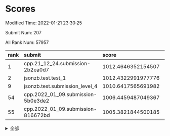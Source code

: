 # Scores

Modified Time: 2022-01-21 23:30:25

Submit Num: 207

All Rank Num: 57957

| rank |               submit               |       score        |       sigma        | pk_num |
| :--- | :--------------------------------- | :----------------- | :----------------- | :----- |
| 1    | cpp.21_12_24.submission-2b2ea0d7   | 1012.4646352154507 | 0.7769692708061853 | 1116   |
| 2    | jsonzb.test.test_1                 | 1012.4322991977776 | 0.8106332762733401 | 1118   |
| 9    | jsonzb.test.submission_level_4     | 1010.6417565691982 | 0.7799428522772834 | 1118   |
| 54   | cpp.2022_01_09.submission-5b0e3de2 | 1006.4459487049367 | 0.7310913361483413 | 1120   |
| 55   | cpp.2022_01_09.submission-816672bd | 1005.3821844500185 | 0.7319200878370699 | 1120   |


<details>
<summary>全部</summary>

| rank |                 submit                 |       score        |       sigma        | pk_num |
| :--- | :------------------------------------- | :----------------- | :----------------- | :----- |
| 1    | cpp.21_12_24.submission-2b2ea0d7       | 1012.4646352154507 | 0.7769692708061853 | 1116   |
| 2    | jsonzb.test.test_1                     | 1012.4322991977776 | 0.8106332762733401 | 1118   |
| 3    | gobigger.level_3.submission_level_3_0  | 1011.3121987918743 | 0.7879550411755089 | 1118   |
| 4    | gobigger.level_3.submission_level_3_15 | 1011.2185908857003 | 0.7665579403082544 | 1130   |
| 5    | gobigger.level_3.submission_level_3_40 | 1011.2071787456106 | 0.7822746840935418 | 1120   |
| 6    | gobigger.level_3.submission_level_3_41 | 1011.1757840027717 | 0.7760403383372637 | 1120   |
| 7    | gobigger.level_3.submission_level_3_11 | 1010.9841646638425 | 0.7797153360908676 | 1116   |
| 8    | gobigger.level_3.submission_level_3_18 | 1010.8954982378385 | 0.7811137722091775 | 1120   |
| 9    | jsonzb.test.submission_level_4         | 1010.6417565691982 | 0.7799428522772834 | 1118   |
| 10   | gobigger.level_3.submission_level_3_27 | 1010.5573915501575 | 0.7870676739485205 | 1116   |
| 11   | gobigger.level_3.submission_level_3_8  | 1010.506886816708  | 0.7630981220563618 | 1120   |
| 12   | gobigger.level_3.submission_level_3_37 | 1010.4659939107626 | 0.7568860225411433 | 1119   |
| 13   | gobigger.level_3.submission_level_3_42 | 1010.4174096034671 | 0.7768275510150633 | 1120   |
| 14   | gobigger.level_3.submission_level_3_19 | 1010.3947277780311 | 0.7603865871780962 | 1125   |
| 15   | gobigger.level_3.submission_level_3_4  | 1010.2468797075986 | 0.7632361744842794 | 1119   |
| 16   | gobigger.level_3.submission_level_3_26 | 1010.1618097722958 | 0.7696825454281822 | 1118   |
| 17   | gobigger.level_3.submission_level_3_3  | 1010.0870032284508 | 0.7740849438312717 | 1124   |
| 18   | gobigger.level_3.submission_level_3_21 | 1010.0480488082368 | 0.7404463703516213 | 1120   |
| 19   | gobigger.level_3.submission_level_3_9  | 1010.0329297767058 | 0.7800509370355017 | 1123   |
| 20   | gobigger.level_3.submission_level_3_23 | 1009.9506995537517 | 0.7553062452641512 | 1117   |
| 21   | gobigger.level_3.submission_level_3_35 | 1009.9059890737152 | 0.7777906139979343 | 1117   |
| 22   | gobigger.level_3.submission_level_3_24 | 1009.7947438922633 | 0.7611230700783517 | 1118   |
| 23   | gobigger.level_3.submission_level_3_2  | 1009.7638494560088 | 0.7505869248568208 | 1118   |
| 24   | gobigger.level_3.submission_level_3_13 | 1009.7009686617625 | 0.7582780827624854 | 1120   |
| 25   | gobigger.level_3.submission_level_3_48 | 1009.6826281020384 | 0.7590141996805584 | 1120   |
| 26   | gobigger.level_3.submission_level_3_25 | 1009.6663387154435 | 0.792423909256147  | 1118   |
| 27   | gobigger.level_3.submission_level_3_30 | 1009.6227769745391 | 0.7461347935286244 | 1124   |
| 28   | gobigger.level_3.submission_level_3_45 | 1009.611557065312  | 0.7617703448983549 | 1119   |
| 29   | gobigger.level_3.submission_level_3_7  | 1009.5769442825689 | 0.759558459706429  | 1117   |
| 30   | gobigger.level_3.submission_level_3_17 | 1009.5742165783142 | 0.7466711131275986 | 1121   |
| 31   | gobigger.level_3.submission_level_3_44 | 1009.5649547684949 | 0.7494469394475303 | 1117   |
| 32   | gobigger.level_3.submission_level_3_5  | 1009.5434898013978 | 0.7794940416995048 | 1120   |
| 33   | gobigger.level_3.submission_level_3_47 | 1009.4676244771517 | 0.7882619122791306 | 1116   |
| 34   | gobigger.level_3.submission_level_3_43 | 1009.4495465061154 | 0.7464447753530297 | 1118   |
| 35   | gobigger.level_3.submission_level_3_1  | 1009.4436534685199 | 0.7526392963421955 | 1116   |
| 36   | gobigger.level_3.submission_level_3_6  | 1009.389336385221  | 0.7527851966728341 | 1121   |
| 37   | gobigger.level_3.submission_level_3_29 | 1009.3561462120805 | 0.7413697540548134 | 1120   |
| 38   | gobigger.level_3.submission_level_3_22 | 1009.2981358542013 | 0.7593786195285009 | 1126   |
| 39   | gobigger.level_3.submission_level_3_10 | 1009.287378190853  | 0.7530226583662528 | 1120   |
| 40   | gobigger.level_3.submission_level_3_33 | 1009.2638464953525 | 0.7403905862005142 | 1123   |
| 41   | gobigger.level_3.submission_level_3_20 | 1009.2010033541034 | 0.7400797563426119 | 1119   |
| 42   | gobigger.level_3.submission_level_3_32 | 1009.1885169389419 | 0.7283832643969576 | 1115   |
| 43   | gobigger.level_3.submission_level_3_14 | 1009.0497266522876 | 0.7425969477337686 | 1123   |
| 44   | gobigger.level_3.submission_level_3_46 | 1009.0340548265194 | 0.7321105408564857 | 1126   |
| 45   | gobigger.level_3.submission_level_3_49 | 1009.025922720247  | 0.7407362226137402 | 1115   |
| 46   | gobigger.level_3.submission_level_3_28 | 1009.0132455183905 | 0.7603777050283144 | 1123   |
| 47   | gobigger.level_3.submission_level_3_38 | 1008.9849875170695 | 0.7440986756587837 | 1119   |
| 48   | gobigger.level_3.submission_level_3_34 | 1008.9675409028181 | 0.7623253971824211 | 1119   |
| 49   | gobigger.level_3.submission_level_3_16 | 1008.960142766184  | 0.7368401635246843 | 1120   |
| 50   | gobigger.level_3.submission_level_3_39 | 1008.916779018719  | 0.7445294749003349 | 1123   |
| 51   | gobigger.level_3.submission_level_3_12 | 1008.724178144567  | 0.750492728454706  | 1126   |
| 52   | gobigger.level_3.submission_level_3_31 | 1008.3115015926616 | 0.7475490486015268 | 1122   |
| 53   | gobigger.level_3.submission_level_3_36 | 1006.9937005834041 | 0.7603888462898925 | 1119   |
| 54   | cpp.2022_01_09.submission-5b0e3de2     | 1006.4459487049367 | 0.7310913361483413 | 1120   |
| 55   | cpp.2022_01_09.submission-816672bd     | 1005.3821844500185 | 0.7319200878370699 | 1120   |
| 56   | gobigger.level_1.submission_level_1_7  | 1005.2736607564331 | 0.7273025898544196 | 1120   |
| 57   | gobigger.level_1.submission_level_1_34 | 1005.0492376452177 | 0.720682957127238  | 1121   |
| 58   | gobigger.level_1.submission_level_1_15 | 1004.6509911455919 | 0.724733821246828  | 1121   |
| 59   | gobigger.level_1.submission_level_1_27 | 1004.481095014653  | 0.7254249995187237 | 1122   |
| 60   | gobigger.level_1.submission_level_1_26 | 1004.310180726355  | 0.7224599586645648 | 1122   |
| 61   | gobigger.level_1.submission_level_1_39 | 1004.2387512752357 | 0.7204609905140792 | 1119   |
| 62   | gobigger.level_1.submission_level_1_6  | 1004.1021140001285 | 0.7206296453944302 | 1116   |
| 63   | gobigger.level_1.submission_level_1_20 | 1004.0962771824836 | 0.7242502084938977 | 1117   |
| 64   | gobigger.level_1.submission_level_1_43 | 1004.0883796855272 | 0.7110966069958906 | 1117   |
| 65   | gobigger.level_1.submission_level_1_28 | 1004.0827950790808 | 0.725459577956142  | 1123   |
| 66   | gobigger.level_1.submission_level_1_33 | 1004.0479693349206 | 0.7094966810178379 | 1113   |
| 67   | gobigger.level_1.submission_level_1_41 | 1004.0402641248829 | 0.7170420020397574 | 1119   |
| 68   | gobigger.level_1.submission_level_1_45 | 1003.9619152757501 | 0.7321511696818505 | 1121   |
| 69   | gobigger.level_1.submission_level_1_40 | 1003.7892637101248 | 0.7160353355789818 | 1122   |
| 70   | gobigger.level_1.submission_level_1_11 | 1003.7557048342151 | 0.7207624219589339 | 1121   |
| 71   | gobigger.level_1.submission_level_1_12 | 1003.7208077421179 | 0.7242993256683596 | 1119   |
| 72   | gobigger.level_1.submission_level_1_46 | 1003.7037128314934 | 0.7097618699728602 | 1118   |
| 73   | gobigger.level_1.submission_level_1_17 | 1003.6900141017436 | 0.7081685805249229 | 1123   |
| 74   | gobigger.level_1.submission_level_1_47 | 1003.6790394412186 | 0.7178843614895252 | 1121   |
| 75   | gobigger.level_1.submission_level_1_3  | 1003.6630879459314 | 0.7227090464400439 | 1120   |
| 76   | gobigger.level_1.submission_level_1_37 | 1003.477787953294  | 0.7148753092900922 | 1124   |
| 77   | gobigger.level_1.submission_level_1_24 | 1003.4444382092918 | 0.7119230639474673 | 1119   |
| 78   | gobigger.level_1.submission_level_1_44 | 1003.3698615017585 | 0.7189187105115016 | 1120   |
| 79   | gobigger.level_1.submission_level_1_4  | 1003.3555124570016 | 0.7137481833926251 | 1119   |
| 80   | gobigger.level_1.submission_level_1_31 | 1003.3347953646148 | 0.7226762433194598 | 1122   |
| 81   | gobigger.level_1.submission_level_1_23 | 1003.2845968804342 | 0.7094975230920982 | 1126   |
| 82   | gobigger.level_1.submission_level_1_30 | 1003.2202167522399 | 0.7216250657449956 | 1118   |
| 83   | gobigger.level_1.submission_level_1_9  | 1003.1686451801954 | 0.7022376602361523 | 1124   |
| 84   | gobigger.level_1.submission_level_1_13 | 1003.1511539012599 | 0.7271854378635567 | 1121   |
| 85   | gobigger.level_1.submission_level_1_49 | 1003.042439855348  | 0.7147914723910991 | 1115   |
| 86   | gobigger.level_1.submission_level_1_42 | 1003.0307938155129 | 0.7190570132618187 | 1115   |
| 87   | gobigger.level_1.submission_level_1_5  | 1002.9790279159783 | 0.7149600089134527 | 1124   |
| 88   | gobigger.level_1.submission_level_1_35 | 1002.9560289502627 | 0.7211994323892627 | 1123   |
| 89   | gobigger.level_1.submission_level_1_48 | 1002.9467222291966 | 0.7252285772506304 | 1113   |
| 90   | gobigger.level_1.submission_level_1_32 | 1002.8805498496731 | 0.7126644611558932 | 1120   |
| 91   | gobigger.level_1.submission_level_1_14 | 1002.8804572727474 | 0.7095342936544067 | 1122   |
| 92   | gobigger.level_1.submission_level_1_10 | 1002.862224223728  | 0.7088787782235314 | 1116   |
| 93   | gobigger.level_1.submission_level_1_25 | 1002.8561734975553 | 0.7175903612507548 | 1121   |
| 94   | gobigger.level_1.submission_level_1_1  | 1002.8531799137637 | 0.7011326993722251 | 1121   |
| 95   | gobigger.level_1.submission_level_1_18 | 1002.8205642654002 | 0.7070098027290977 | 1119   |
| 96   | gobigger.level_1.submission_level_1_22 | 1002.739248982088  | 0.723835820204335  | 1123   |
| 97   | gobigger.level_1.submission_level_1_21 | 1002.6369223617972 | 0.7158440517627399 | 1119   |
| 98   | gobigger.level_1.submission_level_1_38 | 1002.6360804062925 | 0.7208078836078048 | 1119   |
| 99   | gobigger.level_1.submission_level_1_16 | 1002.3678099014546 | 0.7097992513285579 | 1120   |
| 100  | gobigger.level_1.submission_level_1_8  | 1002.3011917601474 | 0.7169118253124358 | 1120   |
| 101  | gobigger.level_1.submission_level_1_0  | 1002.2446272660106 | 0.7095234800281081 | 1120   |
| 102  | gobigger.level_1.submission_level_1_2  | 1002.2347867892853 | 0.7099525999343279 | 1121   |
| 103  | gobigger.level_1.submission_level_1_29 | 1002.1875829305345 | 0.715797289993036  | 1122   |
| 104  | gobigger.level_1.submission_level_1_36 | 1002.1280114559165 | 0.7108352051755973 | 1124   |
| 105  | gobigger.level_1.submission_level_1_19 | 1001.3857699436979 | 0.717144179150007  | 1123   |
| 106  | gobigger.random.submission_random_14   | 997.6913845875052  | 0.7045172066389435 | 1122   |
| 107  | gobigger.random.submission_random_8    | 997.4019598349557  | 0.7141579167428946 | 1126   |
| 108  | gobigger.random.submission_random_31   | 996.8548101643734  | 0.696649554202422  | 1116   |
| 109  | gobigger.random.submission_random_2    | 996.8037948143591  | 0.7084730241000048 | 1119   |
| 110  | gobigger.random.submission_random_21   | 996.6179950106086  | 0.7010451292301013 | 1119   |
| 111  | gobigger.random.submission_random_19   | 996.4998831619465  | 0.7145032359720249 | 1121   |
| 112  | gobigger.random.submission_random_41   | 996.4941547064183  | 0.7147582357571034 | 1116   |
| 113  | gobigger.random.submission_random_24   | 996.3938134941786  | 0.7035571401591748 | 1120   |
| 114  | gobigger.random.submission_random_20   | 996.3898050682977  | 0.7127176539859265 | 1121   |
| 115  | gobigger.random.submission_random_3    | 996.3256790849156  | 0.7085487532701203 | 1122   |
| 116  | gobigger.random.submission_random_29   | 996.2781078817167  | 0.7054565826549903 | 1119   |
| 117  | gobigger.random.submission_random_25   | 996.2057095974897  | 0.7000828006957704 | 1123   |
| 118  | gobigger.random.submission_random_42   | 996.1906303068048  | 0.7132102554464864 | 1120   |
| 119  | gobigger.random.submission_random_23   | 996.1820649627186  | 0.7000088288679969 | 1121   |
| 120  | gobigger.random.submission_random_26   | 996.1814487619724  | 0.7140693982861959 | 1120   |
| 121  | gobigger.random.submission_random_1    | 996.1573736465094  | 0.7014723744244182 | 1123   |
| 122  | gobigger.random.submission_random_33   | 996.0719293294586  | 0.7046061078922933 | 1123   |
| 123  | gobigger.random.submission_random_34   | 996.0509946646928  | 0.7126284118651702 | 1121   |
| 124  | gobigger.random.submission_random_17   | 996.0381187260358  | 0.707949934908212  | 1115   |
| 125  | gobigger.random.submission_random_16   | 996.0287976507038  | 0.7002533543505991 | 1120   |
| 126  | gobigger.random.submission_random_9    | 996.0272291415075  | 0.7048546902305881 | 1121   |
| 127  | gobigger.random.submission_random_43   | 996.0196975640403  | 0.7161172126990732 | 1113   |
| 128  | gobigger.random.submission_random_27   | 996.0115435837698  | 0.7108437717082566 | 1115   |
| 129  | gobigger.random.submission_random_10   | 996.0063995141505  | 0.7215212761518119 | 1123   |
| 130  | gobigger.random.submission_random_0    | 995.8966082593123  | 0.7448256754778632 | 1120   |
| 131  | gobigger.random.submission_random_22   | 995.8906543375775  | 0.7186895460810573 | 1120   |
| 132  | gobigger.random.submission_random_49   | 995.87461399767    | 0.7183781191230884 | 1117   |
| 133  | gobigger.random.submission_random_40   | 995.7936410472822  | 0.7171111143157406 | 1118   |
| 134  | gobigger.random.submission_random_44   | 995.7077340633025  | 0.7341903341564383 | 1119   |
| 135  | gobigger.random.submission_random_12   | 995.6895477162639  | 0.7009944347196946 | 1116   |
| 136  | gobigger.random.submission_random_37   | 995.6603971473909  | 0.6946043784910503 | 1118   |
| 137  | gobigger.random.submission_random_48   | 995.6560905053855  | 0.7295800087089248 | 1119   |
| 138  | gobigger.random.submission_random_15   | 995.6156461968676  | 0.6963244041963735 | 1121   |
| 139  | gobigger.random.submission_random_47   | 995.5564764376583  | 0.7153000878713609 | 1115   |
| 140  | gobigger.random.submission_random_32   | 995.540368201573   | 0.7010572969980274 | 1126   |
| 141  | gobigger.random.submission_random_7    | 995.4740993181263  | 0.7254457853350413 | 1121   |
| 142  | gobigger.random.submission_random_38   | 995.3928765133439  | 0.7107871143399481 | 1118   |
| 143  | gobigger.random.submission_random_30   | 995.3635144330535  | 0.717014860933055  | 1118   |
| 144  | gobigger.random.submission_random_5    | 995.3123437952702  | 0.7097527138469565 | 1118   |
| 145  | gobigger.random.submission_random_18   | 995.3071700340181  | 0.7126804071970093 | 1124   |
| 146  | gobigger.random.submission_random_46   | 995.2984030323032  | 0.7074004581287392 | 1123   |
| 147  | gobigger.random.submission_random_35   | 995.2272737391966  | 0.7211251137706585 | 1125   |
| 148  | gobigger.random.submission_random_39   | 995.1966119578111  | 0.7152109479283135 | 1117   |
| 149  | gobigger.random.submission_random_13   | 995.1611362421763  | 0.7256855690714723 | 1116   |
| 150  | gobigger.random.submission_random_45   | 995.1537652946162  | 0.7276711313427621 | 1119   |
| 151  | gobigger.random.submission_random_11   | 995.096093791784   | 0.7160023631555368 | 1121   |
| 152  | gobigger.random.submission_random_36   | 994.8920684641006  | 0.7019318348042871 | 1119   |
| 153  | gobigger.random.submission_random_4    | 994.626512360342   | 0.7046749133191904 | 1114   |
| 154  | gobigger.random.submission_random_6    | 994.5337392335622  | 0.7124417537615685 | 1122   |
| 155  | gobigger.random.submission_random_28   | 994.4184345025781  | 0.7198503294225841 | 1125   |
| 156  | gobigger.level_2.submission_level_2_12 | 993.994804840879   | 0.7289881788686157 | 1116   |
| 157  | gobigger.level_2.submission_level_2_35 | 993.9150616455346  | 0.73363278038317   | 1117   |
| 158  | gobigger.level_2.submission_level_2_5  | 993.7856086981806  | 0.7169848572192541 | 1121   |
| 159  | gobigger.level_2.submission_level_2_44 | 993.6534997215642  | 0.7364683212591808 | 1123   |
| 160  | gobigger.level_2.submission_level_2_34 | 993.5276470785196  | 0.7336883696450803 | 1122   |
| 161  | gobigger.level_2.submission_level_2_10 | 993.4738747898118  | 0.7326922670894488 | 1119   |
| 162  | gobigger.level_2.submission_level_2_4  | 993.1095449741117  | 0.7375721227793589 | 1117   |
| 163  | gobigger.level_2.submission_level_2_21 | 993.081078811025   | 0.7262285872621996 | 1121   |
| 164  | gobigger.level_2.submission_level_2_29 | 993.0635947736873  | 0.7448067227952734 | 1120   |
| 165  | gobigger.level_2.submission_level_2_24 | 993.0485199063817  | 0.727054936024985  | 1120   |
| 166  | gobigger.level_2.submission_level_2_38 | 992.9084076339625  | 0.7516443525975705 | 1120   |
| 167  | gobigger.level_2.submission_level_2_33 | 992.8326473583166  | 0.7366194496549688 | 1126   |
| 168  | gobigger.level_2.submission_level_2_11 | 992.8263320319146  | 0.7261470714579352 | 1119   |
| 169  | gobigger.level_2.submission_level_2_36 | 992.8262781331564  | 0.7557122281718469 | 1117   |
| 170  | gobigger.level_2.submission_level_2_46 | 992.7900453376851  | 0.7484405735938012 | 1115   |
| 171  | gobigger.level_2.submission_level_2_49 | 992.7686153430526  | 0.750798792610675  | 1117   |
| 172  | gobigger.level_2.submission_level_2_15 | 992.7649197719456  | 0.733406502456161  | 1119   |
| 173  | gobigger.level_2.submission_level_2_39 | 992.7515378024076  | 0.754787300741032  | 1125   |
| 174  | gobigger.level_2.submission_level_2_3  | 992.723034944243   | 0.7343856857006347 | 1118   |
| 175  | gobigger.level_2.submission_level_2_9  | 992.5260266647997  | 0.7530661287370887 | 1120   |
| 176  | gobigger.level_2.submission_level_2_32 | 992.5089673531575  | 0.7267112582006634 | 1122   |
| 177  | gobigger.level_2.submission_level_2_40 | 992.4518017836444  | 0.7311545306591504 | 1114   |
| 178  | gobigger.level_2.submission_level_2_22 | 992.3912171540202  | 0.7575464655993908 | 1125   |
| 179  | gobigger.level_2.submission_level_2_8  | 992.2896810109235  | 0.7390776948215899 | 1119   |
| 180  | gobigger.level_2.submission_level_2_6  | 992.1411298477287  | 0.7374174543960594 | 1124   |
| 181  | gobigger.level_2.submission_level_2_17 | 992.1205947154192  | 0.7435851732152634 | 1121   |
| 182  | gobigger.level_2.submission_level_2_7  | 992.1071507851059  | 0.74011543215606   | 1117   |
| 183  | gobigger.level_2.submission_level_2_20 | 992.0361156904933  | 0.7615749557469458 | 1122   |
| 184  | gobigger.level_2.submission_level_2_43 | 991.9156140596126  | 0.7417819049774516 | 1124   |
| 185  | gobigger.level_2.submission_level_2_42 | 991.8873599366607  | 0.7510374684297173 | 1121   |
| 186  | gobigger.level_2.submission_level_2_1  | 991.8505905493921  | 0.7529722806656979 | 1120   |
| 187  | gobigger.level_2.submission_level_2_48 | 991.8225603219655  | 0.7402643242864846 | 1118   |
| 188  | gobigger.level_2.submission_level_2_0  | 991.7668470685105  | 0.743460558814848  | 1125   |
| 189  | gobigger.level_2.submission_level_2_37 | 991.6367842617083  | 0.7469073520564204 | 1121   |
| 190  | gobigger.level_2.submission_level_2_23 | 991.5189275932601  | 0.748704306455777  | 1120   |
| 191  | gobigger.level_2.submission_level_2_2  | 991.5024090194377  | 0.7499862973576117 | 1120   |
| 192  | gobigger.level_2.submission_level_2_31 | 991.4288860211122  | 0.756570210860984  | 1113   |
| 193  | gobigger.level_2.submission_level_2_45 | 991.4197558112828  | 0.7563188836876141 | 1122   |
| 194  | gobigger.level_2.submission_level_2_41 | 991.4034611027581  | 0.7601706076029319 | 1112   |
| 195  | gobigger.level_2.submission_level_2_18 | 991.3922942848218  | 0.7514261695851661 | 1125   |
| 196  | gobigger.level_2.submission_level_2_26 | 991.1202505179632  | 0.7501474127513185 | 1125   |
| 197  | gobigger.level_2.submission_level_2_14 | 991.0930429409199  | 0.7582581697704216 | 1114   |
| 198  | gobigger.level_2.submission_level_2_47 | 990.9343374579763  | 0.7417022625596905 | 1121   |
| 199  | gobigger.level_2.submission_level_2_30 | 990.7956942775965  | 0.7477693967322933 | 1115   |
| 200  | gobigger.level_2.submission_level_2_27 | 990.6444226449315  | 0.763346735075286  | 1121   |
| 201  | gobigger.level_2.submission_level_2_16 | 990.5955224863966  | 0.7498586297989136 | 1119   |
| 202  | gobigger.level_2.submission_level_2_28 | 990.558124435568   | 0.7454130188251735 | 1118   |
| 203  | gobigger.level_2.submission_level_2_19 | 990.2875266234121  | 0.764351894842922  | 1121   |
| 204  | gobigger.level_2.submission_level_2_13 | 990.1097474138751  | 0.7801260183375408 | 1120   |
| 205  | gobigger.level_2.submission_level_2_25 | 989.801065295329   | 0.7554940970073807 | 1125   |
| 206  | gobigger.none.submission_none_0        | 977.323081139723   | 1.350972639115024  | 1125   |
| 207  | gobigger.none.submission_none_1        | 976.102819247578   | 1.4370101553890917 | 1119   |

</details>